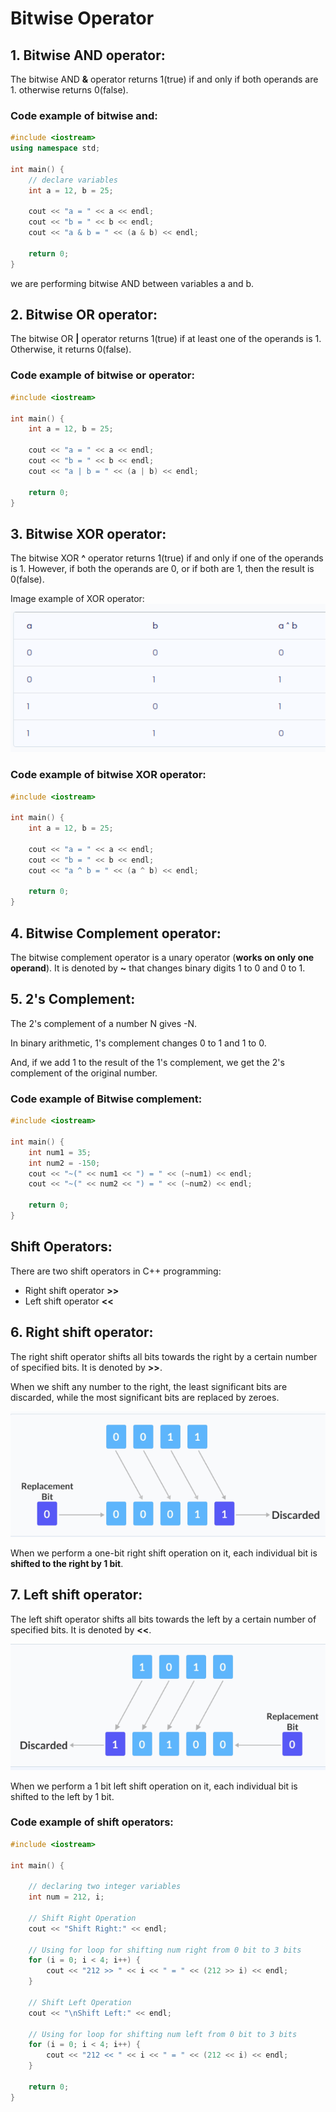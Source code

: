 # Bitwise Operator

## 1. Bitwise AND operator:

The bitwise AND **&** operator returns 1(true) if and only if both operands are 1. otherwise returns 0(false).

### Code example of bitwise and:

```cpp
#include <iostream>
using namespace std;

int main() {
    // declare variables
    int a = 12, b = 25;

    cout << "a = " << a << endl;
    cout << "b = " << b << endl;
    cout << "a & b = " << (a & b) << endl;

    return 0;
}
```

we are performing bitwise AND between variables a and b.

## 2. Bitwise OR operator:

The bitwise OR **|** operator returns 1(true) if at least one of the operands is 1. Otherwise, it returns 0(false).

### Code example of bitwise or operator:

```cpp
#include <iostream>

int main() {
    int a = 12, b = 25;

    cout << "a = " << a << endl;
    cout << "b = " << b << endl;
    cout << "a | b = " << (a | b) << endl;

    return 0;
}
```

## 3. Bitwise XOR operator:

The bitwise XOR **^** operator returns 1(true) if and only if one of the operands is 1. However, if both the operands are 0, or if both are 1, then the result is 0(false).

Image example of XOR operator:
![alt text](XOR.png)

### Code example of bitwise XOR operator:

```cpp
#include <iostream>

int main() {
    int a = 12, b = 25;

    cout << "a = " << a << endl;
    cout << "b = " << b << endl;
    cout << "a ^ b = " << (a ^ b) << endl;

    return 0;
}
```

## 4. Bitwise Complement operator:

The bitwise complement operator is a unary operator (**works on only one operand**). It is denoted by **~** that changes binary digits 1 to 0 and 0 to 1.

## 5. 2's Complement:

The 2's complement of a number N gives -N.

In binary arithmetic, 1's complement changes 0 to 1 and 1 to 0.

And, if we add 1 to the result of the 1's complement, we get the 2's complement of the original number.

### Code example of Bitwise complement:

```cpp
#include <iostream>

int main() {
    int num1 = 35;
    int num2 = -150;
    cout << "~(" << num1 << ") = " << (~num1) << endl;
    cout << "~(" << num2 << ") = " << (~num2) << endl;

    return 0;
}
```

## Shift Operators:

There are two shift operators in C++ programming:

* Right shift operator **>>**
* Left shift operator **<<**

## 6. Right shift operator:

The right shift operator shifts all bits towards the right by a certain number of specified bits. It is denoted by **>>**.

When we shift any number to the right, the least significant bits are discarded, while the most significant bits are replaced by zeroes.

![alt text](right_shift.png)

When we perform a one-bit right shift operation on it, each individual bit is **shifted to the right by 1 bit**.

## 7. Left shift operator:

The left shift operator shifts all bits towards the left by a certain number of specified bits. It is denoted by **<<**.

![alt text](left_shift.png)

When we perform a 1 bit left shift operation on it, each individual bit is shifted to the left by 1 bit.

### Code example of shift operators:

```cpp
#include <iostream>

int main() {

    // declaring two integer variables
    int num = 212, i;

    // Shift Right Operation
    cout << "Shift Right:" << endl;

    // Using for loop for shifting num right from 0 bit to 3 bits 
    for (i = 0; i < 4; i++) {
        cout << "212 >> " << i << " = " << (212 >> i) << endl;
    }

    // Shift Left Operation
    cout << "\nShift Left:" << endl;

    // Using for loop for shifting num left from 0 bit to 3 bits
    for (i = 0; i < 4; i++) {
        cout << "212 << " << i << " = " << (212 << i) << endl;
    }

    return 0;
}
```